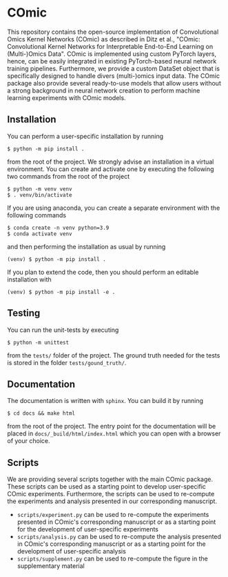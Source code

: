 # COmic

This repository contains the open-source implementation of Convolutional Omics Kernel Networks (COmic) as described
in Ditz et al., "COmic: Convolutional Kernel Networks for Interpretable End-to-End Learning on (Multi-)Omics Data".
COmic is implemented using custom PyTorch layers, hence, can be easily integrated in existing PyTorch-based 
neural network training pipelines. Furthermore, we provide a custom DataSet object that is specifically designed to
handle divers (multi-)omics input data. The COmic package also provide several ready-to-use models that allow users
without a strong background in neural network creation to perform machine learning experiments with COmic models.

## Installation

You can perform a user-specific installation by running

    $ python -m pip install .

from the root of the project. We strongly advise an installation in a virtual environment. You can create and activate 
one by executing the following two commands from the root of the project

    $ python -m venv venv
    $ . venv/bin/activate

If you are using anaconda, you can create a separate environment with the following commands

    $ conda create -n venv python=3.9
    $ conda activate venv

and then performing the installation as usual by running

    (venv) $ python -m pip install .

If you plan to extend the code, then you should perform an editable installation with

    (venv) $ python -m pip install -e .

## Testing

You can run the unit-tests by executing

    $ python -m unittest

from the `tests/` folder of the project. The ground truth needed for the tests is stored in the folder `tests/gound_truth/`.

## Documentation

The documentation is written with `sphinx`. You can build it by running

    $ cd docs && make html

from the root of the project. The entry point for the documentation will be placed in `docs/_build/html/index.html` which you can open with a browser of your choice.

## Scripts

We are providing several scripts together with the main COmic package. These scripts can be used as a starting point to 
develop user-specific COmic experiments. Furthermore, the scripts can be used to re-compute the experiments and analysis 
presented in our corresponding manuscript.

- `scripts/experiment.py` can be used to re-compute the experiments presented in COmic's corresponding manuscript or as a starting point for the development of user-specific experiments
- `scripts/analysis.py` can be used to re-compute the analysis presented in COmic's corresponding manuscript or as a starting point for the development of user-specific analysis
- `scripts/supplement.py` can be used to re-compute the figure in the supplementary material
